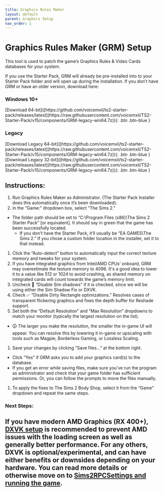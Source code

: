 ```yaml
---
title: Graphics Rules Maker
layout: default
parent: Graphics Setup
nav_order: 1
---
```


# Graphics Rules Maker (GRM) Setup

This tool is used to patch the game’s Graphics Rules & Video Cards databases for your system.

If you use the Starter Pack, GRM will already be pre-installed into to your Starter Pack folder and will open up during the installation. If you don’t have GRM or have an older version, download here:

### Windows 10+

<span class="fs-3">
[Download 64-bit]([https://github.com/voicemxil/ts2-starter-pack/releases/latest](https://raw.githubusercontent.com/voicemxil/TS2-Starter-Pack/v15/components/GRM-legacy-win64.7z)){: .btn .btn-blue }
</span>

### Legacy

<span class="fs-3">
[Download Legacy 64-bit]([https://github.com/voicemxil/ts2-starter-pack/releases/latest](https://raw.githubusercontent.com/voicemxil/TS2-Starter-Pack/v15/components/GRM-legacy-win64.7z)){: .btn .btn-blue }
[Download Legacy 32-bit]([https://github.com/voicemxil/ts2-starter-pack/releases/latest](https://raw.githubusercontent.com/voicemxil/TS2-Starter-Pack/v15/components/GRM-legacy-win64.7z)){: .btn .btn-blue }
</span>

## Instructions:

1. Run Graphics Rules Maker as Administrator. (The Starter Pack Installer does this automatically once it’s been downloaded).
1. In the “Game:” dropdown box, select “The Sims 2.” 
  - The folder path should be set to “C:\Program Files (x86)\The Sims 2 Starter Pack” [or equivalent]. It should say in green that the game has been successfully located. 
     - If you don’t have the Starter Pack, it’ll usually be “EA GAMES\The Sims 2.” If you chose a custom folder location in the installer, set it to that instead. 
1. Click the “Auto-detect” button to automatically input the correct texture memory and tweaks for your system.
1. If you have integrated graphics from Intel/AMD CPUs’ onboard, GRM may overestimate the texture memory to 4096. It's a good idea to lower it to a value like 512 or 1024 to avoid crashing, as shared memory on integrated cards will count towards the game’s memory limit.
1. Uncheck 🚫 “Disable Sim shadows” if it is checked, since we will be using either the Sim Shadow Fix or DXVK.
1. Check ✅ “Disable Dirty Rectangle optimizations.” Resolves cases of transparent flickering graphics and fixes the depth buffer for Reshade support.
1. Set both the “Default Resolution” and “Max Resolution” dropdowns to match your monitor (typically the largest resolution on the list).
  - 🛈 The larger you make the resolution, the smaller the in-game UI will appear. You can resolve this by lowering it in-game or upscaling with tools such as Magpie, Borderless Gaming, or Lossless Scaling.
1. Save your changes by clicking “Save files…” at the bottom right.
  - Click “Yes” if GRM asks you to add your graphics card(s) to the database.
  - If you get an error while saving files, make sure you’ve run the program as administrator and check that your game folder has sufficient permissions. Or, you can follow the prompts to move the files manually.
1. To apply the fixes to The Sims 2 Body Shop, select it from the “Game” dropdown and repeat the same steps.

### Next Steps:
If you have **modern AMD Graphics (RX 400+)**, [DXVK setup](/TS2-Starter-Pack/graphics-setup/dxvk) is recommended to prevent AMD issues with the loading screen as well as generally better performance.
For any others, DXVK is **optional/experimental**, and can have either benefits or downsides depending on your hardware. You can read more details or otherwise move on to [Sims2RPCSettings and running the game](/TS2-Starter-Pack/final-setup).
---
